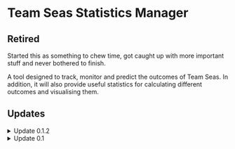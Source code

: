 # Team Seas Statistics Manager

## Retired
Started this as something to chew time, got caught up with more important stuff and never bothered to finish.

A tool designed to track, monitor and predict the outcomes of Team Seas. In addition, it will also provide useful statistics for calculating different outcomes and visualising them.





## Updates
<details closed>
    <summary>Update 0.1.2</summary>
        - Added StatisticsManager for managing live statistics <br>
        - External data file for offline storage <br>
    </details>
<details closed>
    <summary>Update 0.1</summary>
        - Added base file <br>
        - Uploaded necessary drivers for wireless access <br>
        - Created class to access live TeamSeas count <br>
</details>
